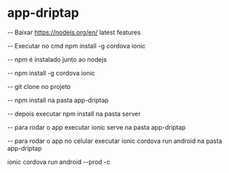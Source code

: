 # app-driptap

-- Baixar https://nodejs.org/en/ latest features

-- Executar no cmd npm install -g cordova ionic

-- npm é instalado junto ao nodejs

-- npm install -g cordova ionic

-- git clone no projeto

-- npm install na pasta app-driptap

-- depois executar npm install na pasta server

-- para rodar o app executar ionic serve na pasta app-driptap

-- para rodar o app no celular executar ionic cordova run android na pasta app-driptap

ionic cordova run android --prod -c
